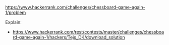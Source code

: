 https://www.hackerrank.com/challenges/chessboard-game-again-1/problem

Explain:
- https://www.hackerrank.com/rest/contests/master/challenges/chessboard-game-again-1/hackers/Tejs_DK/download_solution
